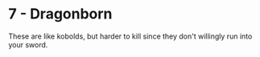 # 7 - Dragonborn

These are like kobolds, but harder to kill since they don't willingly run into your sword.